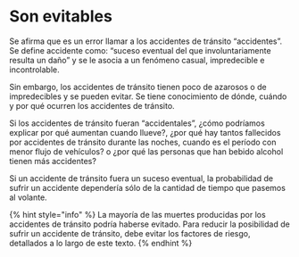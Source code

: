 # Son evitables

Se afirma que es un error llamar a los accidentes de tránsito “accidentes”. Se define accidente como: “suceso eventual del que involuntariamente resulta un daño” y se le asocia a un fenómeno casual, impredecible e incontrolable.

Sin embargo, los accidentes de tránsito tienen poco de azarosos o de impredecibles y se pueden evitar. Se tiene conocimiento de dónde, cuándo y por qué ocurren los accidentes de tránsito.

Si los accidentes de tránsito fueran “accidentales”, ¿cómo podríamos explicar por qué aumentan cuando llueve?, ¿por qué hay tantos fallecidos por accidentes de tránsito durante las noches, cuando es el período con menor flujo de vehículos? o ¿por qué las personas que han bebido alcohol tienen más accidentes?

Si un accidente de tránsito fuera un suceso eventual, la probabilidad de sufrir un accidente dependería sólo de la cantidad de tiempo que pasemos al volante.

{% hint style="info" %}
La mayoría de las muertes producidas por los accidentes de tránsito podría haberse evitado. Para reducir la posibilidad de sufrir un accidente de tránsito, debe evitar los factores de riesgo, detallados a lo largo de este texto.
{% endhint %}

